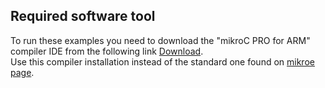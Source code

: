 
## Required software tool

To run these examples you need to download the "mikroC PRO for ARM" compiler IDE from the following link [Download](http://share.mikroe.com/software/2017/03/16/mikroC_PRO_ARM_2017_Build.5.1.0.BETA.1.zip).  
Use this compiler installation instead of the standard one found on [mikroe page](https://www.mikroe.com/).